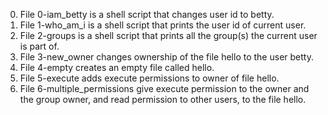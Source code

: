 0. File 0-iam_betty is a shell script that changes user id to betty.
1. File 1-who_am_i is a shell script that prints the user id of current user.
2. File 2-groups is  a shell script that prints all the group(s) the current user is part of.
3. File 3-new_owner changes ownership of the file hello to the user betty.
4. File 4-empty creates an empty file called hello.
5. File 5-execute adds execute permissions to owner of file hello.
6. File 6-multiple_permissions give execute permission to the owner and the group owner, and read permission to other users, to the file hello.
